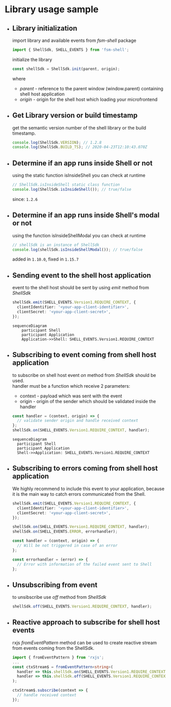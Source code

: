 # Library usage sample

- ## Library initialization

  import library and available events from _fsm-shell_ package

  ```typescript
  import { ShellSdk, SHELL_EVENTS } from 'fsm-shell';
  ```

  initialize the library

  ```typescript
  const shellSdk = ShellSdk.init(parent, origin);
  ```

  where

  - _parent_ - reference to the parent window (window.parent) containing shell host application
  - _origin_ - origin for the shell host which loading your microfrontend

- ## Get Library version or build timestamp

  get the semantic version number of the shell library or the build timestamp.

  ```typescript
  console.log(ShellSdk.VERSION); // 1.2.8
  console.log(ShellSdk.BUILD_TS); // 2020-04-23T12:10:43.070Z
  ```

- ## Determine if an app runs inside Shell or not

  using the static function isInsideShell you can check at runtime

  ```typescript
  // ShellSdk.isInsideShell static class function
  console.log(ShellSdk.isInsideShell()); // true/false
  ```

  since: `1.2.6`

- ## Determine if an app runs inside Shell's modal or not

  using the function isInsideShellModal you can check at runtime

  ```typescript
  // shellSdk is an instance of ShellSdk
  console.log(shellSdk.isInsideShellModal()); // true/false
  ```

  added in `1.10.0`, fixed in `1.15.7`

- ## Sending event to the shell host application

  event to the shell host should be sent by using _emit_ method from _ShellSdk_

  ```typescript
  shellSdk.emit(SHELL_EVENTS.Version1.REQUIRE_CONTEXT, {
    clientIdentifier: '<your-app-client-identifier>',
    clientSecret: '<your-app-client-secret>',
  });
  ```

  ```mermaid
  sequenceDiagram
      participant Shell
      participant Application
      Application->>Shell: SHELL_EVENTS.Version1.REQUIRE_CONTEXT
  ```

- ## Subscribing to event coming from shell host application

  to subscribe on shell host event _on_ method from _ShellSdk_ should be used.  
  handler must be a function which receive 2 parameters:

  - context - payload which was sent with the event
  - origin - origin of the sender which should be validated inside the handler

  ```typescript
  const handler = (context, origin) => {
    // validate sender origin and handle received context
  };
  shellSdk.on(SHELL_EVENTS.Version1.REQUIRE_CONTEXT, handler);
  ```

  ```mermaid
  sequenceDiagram
    participant Shell
    participant Application
    Shell->>Application: SHELL_EVENTS.Version1.REQUIRE_CONTEXT
  ```

- ## Subscribing to errors coming from shell host application

  We highly recommend to include this event to your application, because it is the main way to catch errors communicated from the Shell.

  ```typescript
  shellSdk.emit(SHELL_EVENTS.Version1.REQUIRE_CONTEXT, {
    clientIdentifier: '<your-app-client-identifier>',
    clientSecret: '<your-app-client-secret>',
  });

  shellSdk.on(SHELL_EVENTS.Version1.REQUIRE_CONTEXT, handler);
  shellSdk.on(SHELL_EVENTS.ERROR, errorhandler);

  const handler = (context, origin) => {
    // Will be not triggered in case of an error
  };

  const errorhandler = (error) => {
    // Error with information of the failed event sent to Shell
  };
  ```

- ## Unsubscribing from event

  to unsibscribe use _off_ method from _ShellSdk_

  ```typescript
  shellSdk.off(SHELL_EVENTS.Version1.REQUIRE_CONTEXT, handler);
  ```

- ## Reactive approach to subscribe for shell host events

  rxjs _fromEventPattern_ method can be used to create reactive stream from events coming from the ShellSdk.

  ```typescript
  import { fromEventPattern } from 'rxjs';
  ...
  const ctxStream$ = fromEventPattern<string>(
    handler => this.shellSdk.on(SHELL_EVENTS.Version1.REQUIRE_CONTEXT, payload => handler(payload)),
    handler => this.shellSdk.off(SHELL_EVENTS.Version1.REQUIRE_CONTEXT, handler)
  );

  ctxStream$.subscribe(context => {
    // handle received context
  });
  ```
